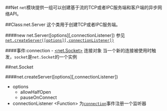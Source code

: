 ##Net
`net`模块提供一组可以创建基于流的TCP或者IPC服务端和客户端的异步网络API。

##Class:net.Server
这个类用于创建TCP或者IPC服务端。

####new net.Server([options][,connectionListener])
参见 [`net.createServer([options][,connectionListener])`](#crdserv)











####<span id='e_conn'>事件:connection</span>
    - [<net.Socket>](#socket) 连接对象
当一个新的连接被使用时触发，`socket`是`net.Socket`的一个实例








##<span id='socket'>net.Socket</span>























####<span id='#crdserv'>net.createServer([options][,connectionListener])</span>
* options
    - allowHalfOpen
    - pauseOnConnect
* connectionListener \<Function\> 为[`connection`](#e_conn)事件注册一个监听器
